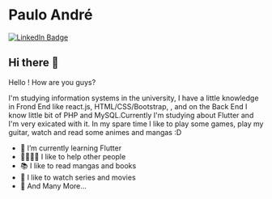 # Paulo André
[![Linkedln Badge](https://img.shields.io/badge/-Linkedln-blue?style=flat-square&logo=Linkedin&logoColor=white&link=www.linkedin.com/in/paulo-andré-dev)](www.linkedin.com/in/paulo-andré-dev)

## Hi there 👋

 Hello ! How are you guys? 
 
 I'm studying information systems in the university, I have a little  knowledge in Frond End like react.js, HTML/CSS/Bootstrap, , and on the Back End I know little bit of PHP and MySQL.Currently I'm studying about Flutter and I'm very exicated with it. In my spare time I like to play some games, play my guitar, watch and read some animes and mangas :D 


- 🌱 I’m currently learning Flutter 
- 🤜🏻🤛🏻 I like to help other people 
- 📚 I like to read mangas and books
- 🎥 I like to watch series and movies
- 🔁 And Many More...



